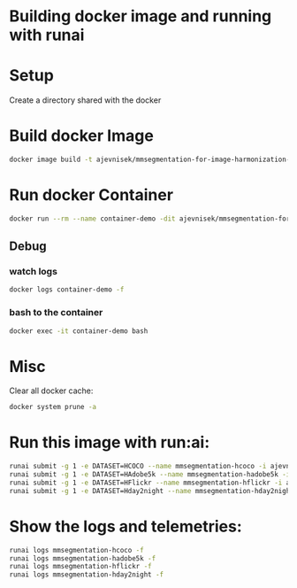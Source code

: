 # Building docker image and running with runai

# Setup
Create a directory shared with the docker

# Build docker Image
```bash
docker image build -t ajevnisek/mmsegmentation-for-image-harmonization-mask-prediction .
```


# Run docker Container
```bash
docker run --rm --name container-demo -dit ajevnisek/mmsegmentation-for-image-harmonization-mask-prediction
```
## Debug
### watch logs
```bash
docker logs container-demo -f
```

### bash to the container
```bash
docker exec -it container-demo bash
```


# Misc
Clear all docker cache:
```bash
docker system prune -a
```

# Run this image with run:ai:
```bash
runai submit -g 1 -e DATASET=HCOCO --name mmsegmentation-hcoco -i ajevnisek/mmsegmentation-for-image-harmonization-mask-prediction:v3 --pvc=storage:/storage --large-shm
runai submit -g 1 -e DATASET=HAdobe5k --name mmsegmentation-hadobe5k -i ajevnisek/mmsegmentation-for-image-harmonization-mask-prediction:v3 --pvc=storage:/storage --large-shm
runai submit -g 1 -e DATASET=HFlickr --name mmsegmentation-hflickr -i ajevnisek/mmsegmentation-for-image-harmonization-mask-prediction:v3 --pvc=storage:/storage --large-shm
runai submit -g 1 -e DATASET=Hday2night --name mmsegmentation-hday2night -i ajevnisek/mmsegmentation-for-image-harmonization-mask-prediction:v3 --pvc=storage:/storage --large-shm

```
# Show the logs and telemetries:
```bash
runai logs mmsegmentation-hcoco -f
runai logs mmsegmentation-hadobe5k -f
runai logs mmsegmentation-hflickr -f
runai logs mmsegmentation-hday2night -f
```